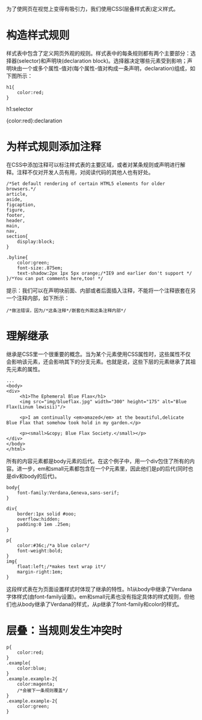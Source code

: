 为了使网页在视觉上变得有吸引力，我们使用CSS(层叠样式表)定义样式。
# 构造样式规则
样式表中包含了定义网页外观的规则。样式表中的每条规则都有两个主要部分：选择器(selector)和声明块(declaration block)。选择器决定哪些元素受到影响；声明块由一个或多个属性-值对(每个属性-值对构成一条声明，declaration)组成，如下图所示：

```
h1{
    color:red;
}
```
h1:selector

{color:red}:declaration

# 为样式规则添加注释
在CSS中添加注释可以标注样式表的主要区域，或者对某条规则或声明进行解释。注释不仅对开发人员有用，对阅读代码的其他人也有好处。

```
/*Set default rendering of certain HTML5 elements for older browsers.*/
article,
aside,
figcaption,
figure,
footer,
header,
main,
nav,
section{
    display:block;
}
```

```
.byline{
    color:green;
    font-size:.875em;
    text-shadow:2px 1px 5px orange;/*IE9 and earlier don't support */
}/*You can put comments here,too! */
```
提示：我们可以在声明块前面、内部或者后面插入注释，不能将一个注释嵌套在另一个注释内部，如下所示：

```
/*做法错误，因为/*这条注释*/嵌套在外面这条注释内部*/
```

# 理解继承
继承是CSS里一个很重要的概念。当为某个元素使用CSS属性时，这些属性不仅会影响该元素，还会影响其下的分支元素。也就是说，这些下层的元素继承了其祖先元素的属性。

```
...
<body>
<div>
     <h1>The Ephemeral Blue Flax</h1>
     <img src="img/blueflax.jpg" width="300" height="175" alt="Blue Flax(Linum lewisii)"/>

     <p>I am continually <em>amazed</em> at the beautiful,delicate Blue Flax that somehow took hold in my garden.</p>

     <p><small>&copy; Blue Flax Society.</small></p>
</div>
</body>
</html>     
```
所有的内容元素都是body元素的后代。在这个例子中，用一个div包住了所有的内容。进一步，em和small元素都包含在一个P元素里，因此他们是p的后代(同时也是div和body的后代)。

```
body{
    font-family:Verdana,Geneva,sans-serif;
}

div{
    border:1px solid #ooo;
    overflow:hidden;
    padding:0 1em .25em;
}

p{
    color:#36c;/*a blue color*/
    font-weight:bold;
}
img{
    float:left;/*makes text wrap it*/
    margin-right:1em;
}   
```
这段样式表在为页面设置样式时体现了继承的特性。h1从body中继承了Verdana字体样式(由font-family设置)。em和small元素也没有指定具体的样式规则，但他们也从body继承了Verdana的样式，从p继承了font-family和color的样式。

# 层叠：当规则发生冲突时
```
p{
    color:red;
}
.example{
    color:blue;
}
.example.example-2{
    color:magenta;
    /*会被下一条规则覆盖*/
}
.example.example-2{
    color:green;
}
```